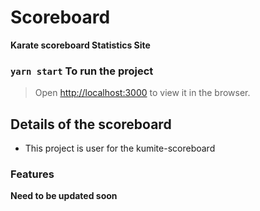 # Scoreboard

**Karate scoreboard  Statistics Site**
###  `yarn start` To run the project

> Open [http://localhost:3000](http://localhost:3000) to view it in the browser.

## Details of the scoreboard
  - This project is user for the kumite-scoreboard


  ### Features
   **Need to be updated soon**
